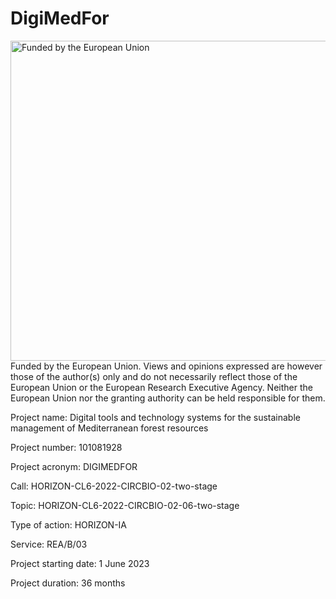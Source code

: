 # DigiMedFor

<p align="left">
  <img src="https://digimedfor.eu/wp-content/uploads/2023/10/EN_FundedbytheEU_RGB_POS1-2048x456.png" width="512" alt="Funded by the European Union" style="float: left; margin-right: 20px;">
</p>

Funded by the European Union. Views and opinions expressed are however those of the author(s) only and do not necessarily reflect those of the European Union or the European Research Executive Agency. Neither the European Union nor the granting authority can be held responsible for them.

Project name: Digital tools and technology systems for the sustainable management of Mediterranean forest resources

Project number: 101081928

Project acronym: DIGIMEDFOR

Call: HORIZON-CL6-2022-CIRCBIO-02-two-stage

Topic: HORIZON-CL6-2022-CIRCBIO-02-06-two-stage

Type of action: HORIZON-IA

Service: REA/B/03

Project starting date: 1 June 2023

Project duration: 36 months
